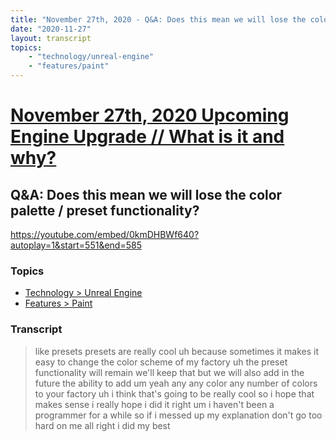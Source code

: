```yaml
---
title: "November 27th, 2020 - Q&A: Does this mean we will lose the color palette / preset functionality?"
date: "2020-11-27"
layout: transcript
topics: 
    - "technology/unreal-engine"
    - "features/paint"
---
```

# [November 27th, 2020 Upcoming Engine Upgrade // What is it and why?](../2020-11-27.md)
## Q&A: Does this mean we will lose the color palette / preset functionality?
https://youtube.com/embed/0kmDHBWf640?autoplay=1&start=551&end=585
### Topics
* [Technology > Unreal Engine](../topics/technology/unreal-engine.md)
* [Features > Paint](../topics/features/paint.md)

### Transcript

> like presets presets are really cool
> uh because sometimes it makes it easy to
> change the color scheme of my factory
> uh the preset functionality will remain
> we'll keep that but we will also add
> in the future the ability to add um
> yeah any any color any number of colors
> to your factory
> uh i think that's going to be really
> cool so i hope that makes sense i really
> hope i did it right
> um i haven't been a programmer for a
> while so if i messed up my explanation
> don't go too hard on me all right i did
> my best
